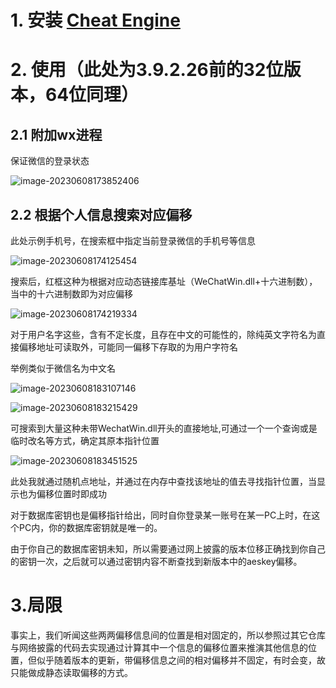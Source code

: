 # 1. 安装 [Cheat Engine](https://github.com/cheat-engine/cheat-engine)



# 2. 使用（此处为3.9.2.26前的32位版本，64位同理）

## 2.1 附加wx进程

保证微信的登录状态

![image-20230608173852406](C:\Users\11094\AppData\Roaming\Typora\typora-user-images\image-20230608173852406.png)

## 2.2 根据个人信息搜索对应偏移

此处示例手机号，在搜索框中指定当前登录微信的手机号等信息

![image-20230608174125454](C:\Users\11094\AppData\Roaming\Typora\typora-user-images\image-20230608174125454.png)

搜索后，红框这种为根据对应动态链接库基址（WeChatWin.dll+十六进制数），当中的十六进制数即为对应偏移                                                                                                                                                                                                                                                                                                                  

![image-20230608174219334](C:\Users\11094\AppData\Roaming\Typora\typora-user-images\image-20230608174219334.png)

对于用户名字这些，含有不定长度，且存在中文的可能性的，除纯英文字符名为直接偏移地址可读取外，可能同一偏移下存取的为用户字符名

举例类似于微信名为中文名

![image-20230608183107146](C:\Users\11094\AppData\Roaming\Typora\typora-user-images\image-20230608183107146.png)

![image-20230608183215429](C:\Users\11094\AppData\Roaming\Typora\typora-user-images\image-20230608183215429.png)

可搜索到大量这种未带WechatWin.dll开头的直接地址,可通过一个一个查询或是临时改名等方式，确定其原本指针位置

![image-20230608183451525](C:\Users\11094\AppData\Roaming\Typora\typora-user-images\image-20230608183451525.png)

此处我就通过随机点地址，并通过在内存中查找该地址的值去寻找指针位置，当显示也为偏移位置时即成功



对于数据库密钥也是偏移指针给出，同时自你登录某一账号在某一PC上时，在这个PC内，你的数据库密钥就是唯一的。

由于你自己的数据库密钥未知，所以需要通过网上披露的版本位移正确找到你自己的密钥一次，之后就可以通过密钥内容不断查找到新版本中的aeskey偏移。



# 3.局限

事实上，我们听闻这些两两偏移信息间的位置是相对固定的，所以参照过其它仓库与网络披露的代码去实现通过计算其中一个信息的偏移位置来推演其他信息的位置，但似乎随着版本的更新，带偏移信息之间的相对偏移并不固定，有时会变，故只能做成静态读取偏移的方式。